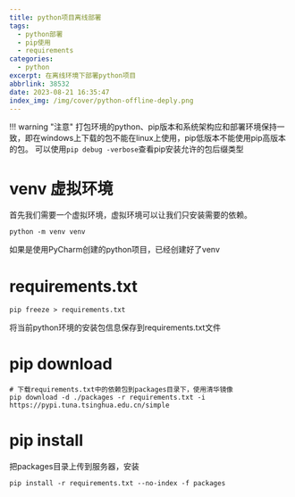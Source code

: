 ```yaml
---
title: python项目离线部署
tags:
  - python部署
  - pip使用
  - requirements
categories:
  - python
excerpt: 在离线环境下部署python项目
abbrlink: 38532
date: 2023-08-21 16:35:47
index_img: /img/cover/python-offline-deply.png
---
```


!!! warning "注意"
    打包环境的python、pip版本和系统架构应和部署环境保持一致，即在windows上下载的包不能在linux上使用，pip低版本不能使用pip高版本的包。 可以使用`pip debug -verbose`查看pip安装允许的包后缀类型

# venv 虚拟环境
首先我们需要一个虚拟环境，虚拟环境可以让我们只安装需要的依赖。
```shell
python -m venv venv
```
如果是使用PyCharm创建的python项目，已经创建好了venv
# requirements.txt
```shell
pip freeze > requirements.txt
```
将当前python环境的安装包信息保存到requirements.txt文件

# pip download
```shell
# 下载requirements.txt中的依赖包到packages目录下，使用清华镜像
pip download -d ./packages -r requirements.txt -i https://pypi.tuna.tsinghua.edu.cn/simple
```

# pip install
把packages目录上传到服务器，安装
```shell
pip install -r requirements.txt --no-index -f packages
```
